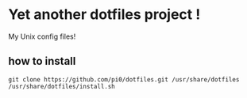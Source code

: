 Yet another dotfiles project !
===========

My Unix config files!

## how to install

    git clone https://github.com/pi0/dotfiles.git /usr/share/dotfiles
    /usr/share/dotfiles/install.sh
